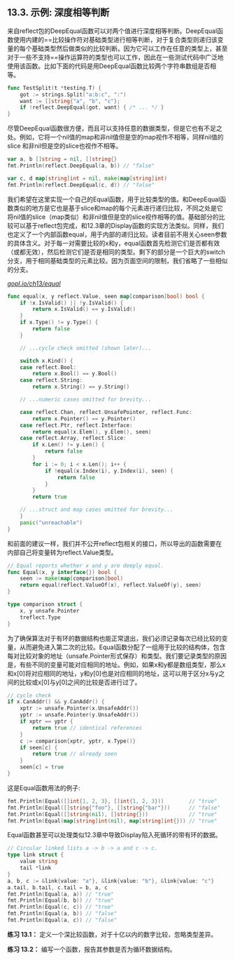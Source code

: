 ## 13.3. 示例: 深度相等判断

来自reflect包的DeepEqual函数可以对两个值进行深度相等判断。DeepEqual函数使用内建的==比较操作符对基础类型进行相等判断，对于复合类型则递归该变量的每个基础类型然后做类似的比较判断。因为它可以工作在任意的类型上，甚至对于一些不支持==操作运算符的类型也可以工作，因此在一些测试代码中广泛地使用该函数。比如下面的代码是用DeepEqual函数比较两个字符串数组是否相等。

```Go
func TestSplit(t *testing.T) {
	got := strings.Split("a:b:c", ":")
	want := []string{"a", "b", "c"};
	if !reflect.DeepEqual(got, want) { /* ... */ }
}
```

尽管DeepEqual函数很方便，而且可以支持任意的数据类型，但是它也有不足之处。例如，它将一个nil值的map和非nil值但是空的map视作不相等，同样nil值的slice 和非nil但是空的slice也视作不相等。

```Go
var a, b []string = nil, []string{}
fmt.Println(reflect.DeepEqual(a, b)) // "false"

var c, d map[string]int = nil, make(map[string]int)
fmt.Println(reflect.DeepEqual(c, d)) // "false"
```

我们希望在这里实现一个自己的Equal函数，用于比较类型的值。和DeepEqual函数类似的地方是它也是基于slice和map的每个元素进行递归比较，不同之处是它将nil值的slice（map类似）和非nil值但是空的slice视作相等的值。基础部分的比较可以基于reflect包完成，和12.3章的Display函数的实现方法类似。同样，我们也定义了一个内部函数equal，用于内部的递归比较。读者目前不用关心seen参数的具体含义。对于每一对需要比较的x和y，equal函数首先检测它们是否都有效（或都无效），然后检测它们是否是相同的类型。剩下的部分是一个巨大的switch分支，用于相同基础类型的元素比较。因为页面空间的限制，我们省略了一些相似的分支。

<u><i>gopl.io/ch13/equal</i></u>
```Go
func equal(x, y reflect.Value, seen map[comparison]bool) bool {
	if !x.IsValid() || !y.IsValid() {
		return x.IsValid() == y.IsValid()
	}
	if x.Type() != y.Type() {
		return false
	}

	// ...cycle check omitted (shown later)...

	switch x.Kind() {
	case reflect.Bool:
		return x.Bool() == y.Bool()
	case reflect.String:
		return x.String() == y.String()

	// ...numeric cases omitted for brevity...

	case reflect.Chan, reflect.UnsafePointer, reflect.Func:
		return x.Pointer() == y.Pointer()
	case reflect.Ptr, reflect.Interface:
		return equal(x.Elem(), y.Elem(), seen)
	case reflect.Array, reflect.Slice:
		if x.Len() != y.Len() {
			return false
		}
		for i := 0; i < x.Len(); i++ {
			if !equal(x.Index(i), y.Index(i), seen) {
				return false
			}
		}
		return true

	// ...struct and map cases omitted for brevity...
	}
	panic("unreachable")
}
```

和前面的建议一样，我们并不公开reflect包相关的接口，所以导出的函数需要在内部自己将变量转为reflect.Value类型。

```Go
// Equal reports whether x and y are deeply equal.
func Equal(x, y interface{}) bool {
	seen := make(map[comparison]bool)
	return equal(reflect.ValueOf(x), reflect.ValueOf(y), seen)
}

type comparison struct {
	x, y unsafe.Pointer
	treflect.Type
}
```

为了确保算法对于有环的数据结构也能正常退出，我们必须记录每次已经比较的变量，从而避免进入第二次的比较。Equal函数分配了一组用于比较的结构体，包含每对比较对象的地址（unsafe.Pointer形式保存）和类型。我们要记录类型的原因是，有些不同的变量可能对应相同的地址。例如，如果x和y都是数组类型，那么x和x[0]将对应相同的地址，y和y[0]也是对应相同的地址，这可以用于区分x与y之间的比较或x[0]与y[0]之间的比较是否进行过了。

```Go
// cycle check
if x.CanAddr() && y.CanAddr() {
	xptr := unsafe.Pointer(x.UnsafeAddr())
	yptr := unsafe.Pointer(y.UnsafeAddr())
	if xptr == yptr {
		return true // identical references
	}
	c := comparison{xptr, yptr, x.Type()}
	if seen[c] {
		return true // already seen
	}
	seen[c] = true
}
```

这是Equal函数用法的例子:

```Go
fmt.Println(Equal([]int{1, 2, 3}, []int{1, 2, 3}))        // "true"
fmt.Println(Equal([]string{"foo"}, []string{"bar"}))      // "false"
fmt.Println(Equal([]string(nil), []string{}))             // "true"
fmt.Println(Equal(map[string]int(nil), map[string]int{})) // "true"
```

Equal函数甚至可以处理类似12.3章中导致Display陷入死循环的带有环的数据。

```Go
// Circular linked lists a -> b -> a and c -> c.
type link struct {
	value string
	tail *link
}
a, b, c := &link{value: "a"}, &link{value: "b"}, &link{value: "c"}
a.tail, b.tail, c.tail = b, a, c
fmt.Println(Equal(a, a)) // "true"
fmt.Println(Equal(b, b)) // "true"
fmt.Println(Equal(c, c)) // "true"
fmt.Println(Equal(a, b)) // "false"
fmt.Println(Equal(a, c)) // "false"
```

**练习 13.1：** 定义一个深比较函数，对于十亿以内的数字比较，忽略类型差异。

**练习 13.2：** 编写一个函数，报告其参数是否为循环数据结构。
